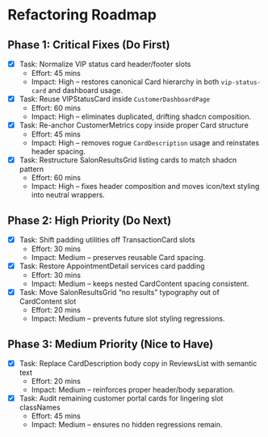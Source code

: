 # Refactoring Roadmap

## Phase 1: Critical Fixes (Do First)
- [x] Task: Normalize VIP status card header/footer slots  
  - Effort: 45 mins  
  - Impact: High – restores canonical Card hierarchy in both `vip-status-card` and dashboard usage.
- [x] Task: Reuse VIPStatusCard inside `CustomerDashboardPage`  
  - Effort: 60 mins  
  - Impact: High – eliminates duplicated, drifting shadcn composition.
- [x] Task: Re-anchor CustomerMetrics copy inside proper Card structure  
  - Effort: 45 mins  
  - Impact: High – removes rogue `CardDescription` usage and reinstates header spacing.
- [x] Task: Restructure SalonResultsGrid listing cards to match shadcn pattern  
  - Effort: 60 mins  
  - Impact: High – fixes header composition and moves icon/text styling into neutral wrappers.

## Phase 2: High Priority (Do Next)
- [x] Task: Shift padding utilities off TransactionCard slots  
  - Effort: 30 mins  
  - Impact: Medium – preserves reusable Card spacing.
- [x] Task: Restore AppointmentDetail services card padding  
  - Effort: 30 mins  
  - Impact: Medium – keeps nested CardContent spacing consistent.
- [x] Task: Move SalonResultsGrid “no results” typography out of CardContent slot  
  - Effort: 20 mins  
  - Impact: Medium – prevents future slot styling regressions.

## Phase 3: Medium Priority (Nice to Have)
- [x] Task: Replace CardDescription body copy in ReviewsList with semantic text  
  - Effort: 20 mins  
  - Impact: Medium – reinforces proper header/body separation.
- [x] Task: Audit remaining customer portal cards for lingering slot classNames  
  - Effort: 45 mins  
  - Impact: Medium – ensures no hidden regressions remain.
